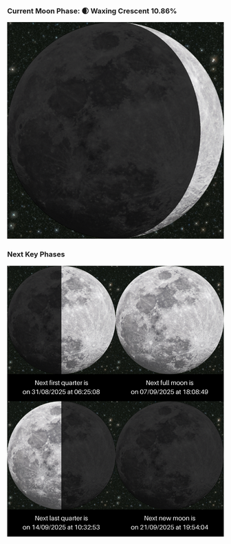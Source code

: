 ### Current Moon Phase: 🌒 Waxing Crescent 10.86%
![Moon Phase](moonphase.png)
### Next Key Phases
![Gallery](gallery.png)